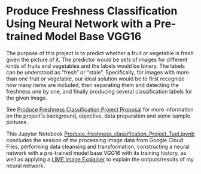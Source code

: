 # Produce Freshness Classification Using Neural Network with a Pre-trained Model Base VGG16

The purpose of this project is to predict whether a fruit or vegetable is fresh given the picture of it. The predictor would be sets of images for different kinds of fruits and vegetables and the labels would be binary. The labels can be understood as “fresh” or “stale”. Specifically, for images with more than one fruit or vegetable, our ideal solution would be to first recognize how many items are included, then separating them and detecting the freshness one by one, and finally producing several classification labels for the given image.

See [Produce Freshness Classification Project Proposal](https://github.com/tuetkwanwing/Produce-Freshness-Classification/blob/main/Produce%20Freshness%20Classification.pdf) for more information on the project's background, objective, data preparation and some sample pictures.

This Jupyter Notebook [Produce_freshness_classification_Project_Tuet.ipynb](https://github.com/tuetkwanwing/Produce-Freshness-Classification/blob/main/Produce_freshness_classification_Project_Tuet.ipynb) concludes the session of me processing image data from Google Cloud Files, performing data cleansing and transformation, constructing a neural network with a pre-trained model base VGG16 with its training history, as well as applying a [LIME Image Explainer](https://lime-ml.readthedocs.io/en/latest/lime.html) to explain the outputs/results of my neural network.



